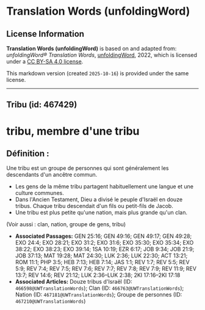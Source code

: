 # Translation Words (unfoldingWord)

## License Information

**Translation Words (unfoldingWord)** is based on and adapted from: _unfoldingWord® Translation Words_, [unfoldingWord](https://unfoldingword.org/utw), 2022, which is licensed under a [CC BY-SA 4.0 license](https://creativecommons.org/licenses/by-sa/4.0/legalcode.en).

This markdown version (created `2025-10-16`) is provided under the same license.



--------------------------------

## Tribu (id: 467429)

tribu, membre d'une tribu
=========================

Définition :
------------

Une tribu est un groupe de personnes qui sont généralement les descendants d'un ancêtre commun.

* Les gens de la même tribu partagent habituellement une langue et une culture communes.
* Dans l'Ancien Testament, Dieu a divisé le peuple d'Israël en douze tribus. Chaque tribu descendait d'un fils ou petit\-fils de Jacob.
* Une tribu est plus petite qu'une nation, mais plus grande qu'un clan.

(Voir aussi : clan, nation, groupe de gens, tribu)

* **Associated Passages:** GEN 25:16; GEN 49:16; GEN 49:17; GEN 49:28; EXO 24:4; EXO 28:21; EXO 31:2; EXO 31:6; EXO 35:30; EXO 35:34; EXO 38:22; EXO 38:23; EXO 39:14; 1SA 10:19; EZR 6:17; JOB 9:34; JOB 21:9; JOB 37:13; MAT 19:28; MAT 24:30; LUK 2:36; LUK 22:30; ACT 13:21; ROM 11:1; PHP 3:5; HEB 7:13; HEB 7:14; JAS 1:1; REV 1:7; REV 5:5; REV 5:9; REV 7:4; REV 7:5; REV 7:6; REV 7:7; REV 7:8; REV 7:9; REV 11:9; REV 13:7; REV 14:6; REV 21:12; LUK 2:36–LUK 2:38; 2KI 17:16–2KI 17:18
* **Associated Articles:** Douze tribus d'Israël (ID: `466598@UWTranslationWords`); Clan (ID: `466763@UWTranslationWords`); Nation (ID: `467181@UWTranslationWords`); Groupe de personnes (ID: `467210@UWTranslationWords`)

